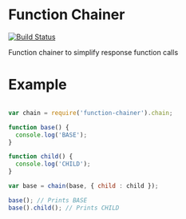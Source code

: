 # Function Chainer

[![Build
Status](https://api.shippable.com/projects/55b07d2aedd7f2c05280226a/badge?branchName=master)](https://app.shippable.com/projects/55b07d2aedd7f2c05280226a/builds/latest)

Function chainer to simplify response function calls


# Example

```javascript

var chain = require('function-chainer').chain;

function base() {
  console.log('BASE');
}

function child() {
  console.log('CHILD');
}

var base = chain(base, { child : child });

base(); // Prints BASE
base().child(); // Prints CHILD

```
